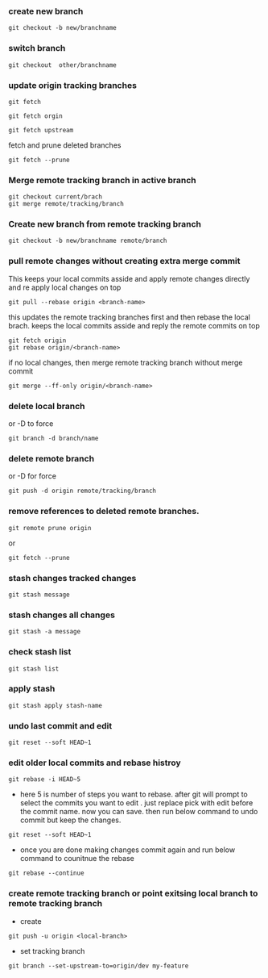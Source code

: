 ### create new branch

```
git checkout -b new/branchname
```

### switch branch

```
git checkout  other/branchname
```

### update origin tracking branches

```
git fetch
```

```
git fetch orgin
```

```
git fetch upstream
```

fetch and prune deleted branches

```
git fetch --prune
```

### Merge remote tracking branch in active branch

```
git checkout current/brach
git merge remote/tracking/branch
```

### Create new branch from remote tracking branch

```
git checkout -b new/branchname remote/branch
```

### pull remote changes without creating extra merge commit

This keeps your local commits asside and apply remote changes directly and re apply local changes on top

```
git pull --rebase origin <branch-name>
```

this updates the remote tracking branches first and then rebase the local brach. keeps the local commits asside and reply the remote commits on top

```
git fetch origin
git rebase origin/<branch-name>
```

if no local changes, then merge remote tracking branch without merge commit

```
git merge --ff-only origin/<branch-name>
```

### delete local branch

or -D to force

```
git branch -d branch/name
```

### delete remote branch

or -D for force

```
git push -d origin remote/tracking/branch
```

### remove references to deleted remote branches.

```
git remote prune origin
```

or

```
git fetch --prune

```

### stash changes tracked changes

```
git stash message
```

### stash changes all changes

```
git stash -a message
```

### check stash list

```
git stash list
```

### apply stash

```
git stash apply stash-name
```

### undo last commit and edit

```
git reset --soft HEAD~1
```

### edit older local commits and rebase histroy

```
git rebase -i HEAD~5
```

- here 5 is number of steps you want to rebase. after git will prompt to select the commits you want to edit . just replace pick with edit before the commit name. now you can save. then run below command to undo commit but keep the changes.

```
git reset --soft HEAD~1
```

- once you are done making changes commit again and run below command to counitnue the rebase

```
git rebase --continue
```

### create remote tracking branch or point exitsing local branch to remote tracking branch

- create
```
git push -u origin <local-branch>
```
- set tracking branch
```
git branch --set-upstream-to=origin/dev my-feature
```
